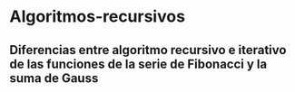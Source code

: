# Algoritmos-recursivos
## Diferencias entre algoritmo recursivo e iterativo de las funciones de la serie de Fibonacci y la suma de Gauss
